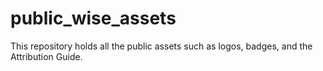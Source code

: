 # public_wise_assets
This repository holds all the public assets such as logos, badges, and the Attribution Guide.
